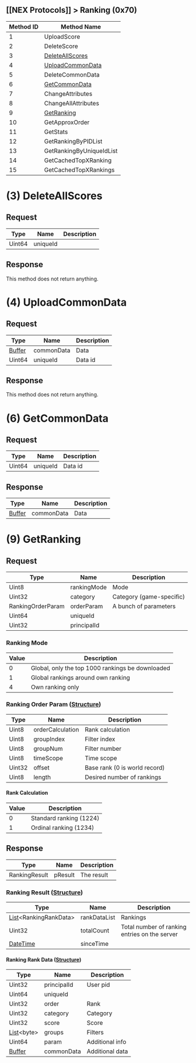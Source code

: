 ## [[NEX Protocols]] > Ranking (0x70)

| Method ID | Method Name |
| --- | --- |
| 1 | UploadScore |
| 2 | DeleteScore |
| 3 | [DeleteAllScores](#3-deleteallscores) |
| 4 | [UploadCommonData](#4-uploadcommondata) |
| 5 | DeleteCommonData |
| 6 | [GetCommonData](#6-getcommondata) |
| 7 | ChangeAttributes |
| 8 | ChangeAllAttributes |
| 9 | [GetRanking](#9-getranking) |
| 10 | GetApproxOrder |
| 11 | GetStats |
| 12 | GetRankingByPIDList |
| 13 | GetRankingByUniqueIdList |
| 14 | GetCachedTopXRanking |
| 15 | GetCachedTopXRankings |

# (3) DeleteAllScores
## Request
| Type | Name | Description |
| --- | --- | --- |
| Uint64 | uniqueId | |

## Response
This method does not return anything.

# (4) UploadCommonData
## Request
| Type | Name | Description |
| --- | --- | --- |
| [Buffer] | commonData | Data |
| Uint64 | uniqueId | Data id |

## Response
This method does not return anything.

# (6) GetCommonData
## Request
| Type | Name | Description |
| --- | --- | --- |
| Uint64 | uniqueId | Data id |

## Response
| Type | Name | Description |
| --- | --- | --- |
| [Buffer] | commonData | Data |

# (9) GetRanking
## Request
| Type | Name | Description |
| --- | --- | --- |
| Uint8 | rankingMode | Mode |
| Uint32 | category | Category (game-specific) |
| RankingOrderParam | orderParam | A bunch of parameters |
| Uint64 | uniqueId | |
| Uint32 | principalId | |

### Ranking Mode
| Value | Description |
| --- | --- |
| 0 | Global, only the top 1000 rankings be downloaded |
| 1 | Global rankings around own ranking |
| 4 | Own ranking only

### Ranking Order Param ([Structure])
| Type | Name | Description |
| --- | --- | --- |
| Uint8 | orderCalculation | Rank calculation |
| Uint8 | groupIndex | Filter index |
| Uint8 | groupNum | Filter number |
| Uint8 | timeScope | Time scope |
| Uint32 | offset | Base rank (0 is world record) |
| Uint8 | length | Desired number of rankings |

#### Rank Calculation
| Value | Description |
| --- | --- |
| 0 | Standard ranking (1224) |
| 1 | Ordinal ranking (1234) |

## Response
| Type | Name | Description |
| --- | --- | --- |
| RankingResult | pResult | The result |

### Ranking Result ([Structure])
| Type | Name | Description |
| --- | --- | --- |
| [List]&lt;RankingRankData&gt; | rankDataList | Rankings |
| Uint32 | totalCount | Total number of ranking entries on the server |
| [DateTime] | sinceTime | |

#### Ranking Rank Data ([Structure])
| Type | Name | Description |
| --- | --- | --- |
| Uint32 | principalId | User pid |
| Uint64 | uniqueId | |
| Uint32 | order | Rank |
| Uint32 | category | Category |
| Uint32 | score | Score |
| [List]&lt;byte&gt; | groups | Filters |
| Uint64 | param | Additional info |
| [Buffer] | commonData | Additional data |

[Buffer]: NEX-Common-Types#buffer
[Structure]: NEX-Common-Types#structure
[List]: NEX-Common-Types#list
[DateTime]: NEX-Common-Types#date-time